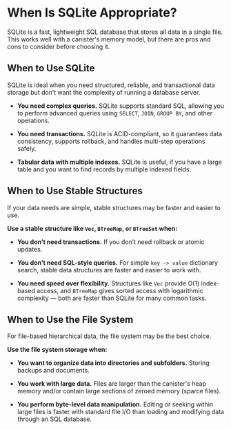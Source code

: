 # When Is SQLite Appropriate?

SQLite is a fast, lightweight SQL database that stores all data in a single file. This works well with a canister's memory model, but there are pros and cons to consider before choosing it.

## When to Use SQLite

SQLite is ideal when you need structured, reliable, and transactional data storage but don’t want the complexity of running a database server.

- **You need complex queries.**
  SQLite supports standard SQL, allowing you to perform advanced queries using `SELECT`, `JOIN`, `GROUP BY`, and other operations.

- **You need transactions.**
  SQLite is ACID-compliant, so it guarantees data consistency, supports rollback, and handles multi-step operations safely.

- **Tabular data with multiple indexes.**
  SQLite is useful, if you have a large table and you want to find records by multiple indexed fields.

## When to Use Stable Structures

If your data needs are simple, stable structures may be faster and easier to use.

**Use a stable structure like `Vec`, `BTreeMap`, or `BTreeSet` when:**

- **You don’t need transactions.**
  If you don’t need rollback or atomic updates.

- **You don’t need SQL-style queries.**
  For simple `key -> value` dictionary search, stable data structures are faster and easier to work with.

- **You need speed over flexibility.**
  Structures like `Vec` provide O(1) index-based access, and `BTreeMap` gives sorted access with logarithmic complexity — both are faster than SQLite for many common tasks.

## When to Use the File System

For file-based hierarchical data, the file system may be the best choice.

**Use the file system storage when:**

- **You want to organize data into directories and subfolders.**
  Storing backups and documents.

- **You work with large data.**
  Files are larger than the canister's heap memory and/or contain large sections of zeroed memory (sparce files).

- **You perform byte-level data manipulation.**
  Editing or seeking within large files is faster with standard file I/O than loading and modifying data through an SQL database.

